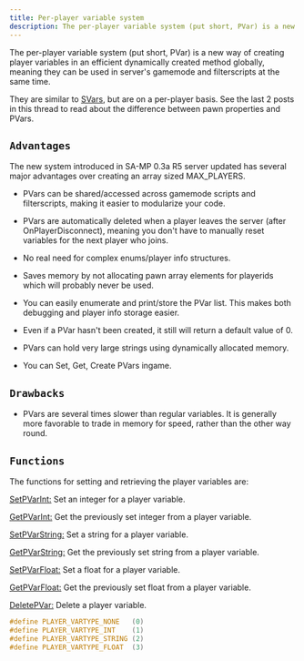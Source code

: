 ```yaml
---
title: Per-player variable system
description: The per-player variable system (put short, PVar) is a new way of creating player variables in an efficient dynamically created method globally, meaning they can be used in server's gamemode and filterscripts at the same time.
---
```


The per-player variable system (put short, PVar) is a new way of creating player variables in an efficient dynamically created method globally, meaning they can be used in server's gamemode and filterscripts at the same time.

They are similar to [SVars](https://wiki.open.mp/docs/tutorials/perplayervariablesystem), but are on a per-player basis.
See the last 2 posts in this thread to read about the difference between pawn properties and PVars.

## `Advantages`
The new system introduced in SA-MP 0.3a R5 server updated has several major advantages over creating an array sized MAX_PLAYERS.

* PVars can be shared/accessed across gamemode scripts and filterscripts, making it easier to modularize your code.

* PVars are automatically deleted when a player leaves the server (after OnPlayerDisconnect), meaning you don't have to manually reset variables for the next player who joins.

* No real need for complex enums/player info structures.

* Saves memory by not allocating pawn array elements for playerids which will probably never be used.

* You can easily enumerate and print/store the PVar list. This makes both debugging and player info storage easier.

* Even if a PVar hasn't been created, it still will return a default value of 0.

* PVars can hold very large strings using dynamically allocated memory.

* You can Set, Get, Create PVars ingame.

## `Drawbacks`
* PVars are several times slower than regular variables. It is generally more favorable to trade in memory for speed, rather than the other way round.

## `Functions`
The functions for setting and retrieving the player variables are:

[SetPVarInt:](https://wiki.open.mp/docs/scripting/functions/SetPVarInt) Set an integer for a player variable.

[GetPVarInt:](https://wiki.open.mp/docs/scripting/functions/GetPVarInt) Get the previously set integer from a player variable.

[SetPVarString:](https://wiki.open.mp/docs/scripting/functions/SetPVarString) Set a string for a player variable.

[GetPVarString:](https://wiki.open.mp/docs/scripting/functions/GetPVarString) Get the previously set string from a player variable.

[SetPVarFloat:](https://wiki.open.mp/docs/scripting/functions/SetPVarFloat) Set a float for a player variable.

[GetPVarFloat:](https://wiki.open.mp/docs/scripting/functions/GetPVarFloat) Get the previously set float from a player variable.

[DeletePVar:](https://wiki.open.mp/docs/scripting/functions/GetPVarFloat) Delete a player variable.

```c
#define PLAYER_VARTYPE_NONE   (0)
#define PLAYER_VARTYPE_INT    (1)
#define PLAYER_VARTYPE_STRING (2)
#define PLAYER_VARTYPE_FLOAT  (3)
```
